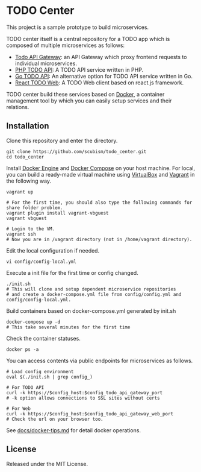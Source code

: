 # TODO Center

This project is a sample prototype to build microservices.

TODO center itself is a central repository for a TODO app which is composed of multiple microservices as follows:

- [Todo API Gateway](https://github.com/scubism/todo_api_gateway.git): an API Gateway which proxy frontend requests to individual microservices.
- [PHP TODO API](https://github.com/scubism/php_todo_api): A TODO API service written in PHP.
- [Go TODO API](https://github.com/scubism/go_todo_api): An alternative option for TODO API service written in Go.
- [React TODO Web](https://github.com/scubism/react_todo_web): A TODO Web client based on react.js framework.

TODO center build these services based on [Docker](https://www.docker.com/), a container management tool by which you can easily setup services and their relations.

## Installation

Clone this repository and enter the directory.

```
git clone https://github.com/scubism/todo_center.git
cd todo_center
```

Install [Docker Engine](https://www.docker.com/products/docker-engine) and [Docker Compose](https://docs.docker.com/compose/) on your host machine. For local, you can build a ready-made virtual machine using [VirtualBox](https://www.virtualbox.org/) and [Vagrant](https://www.vagrantup.com/) in the following way.

```
vagrant up

# For the first time, you should also type the following commands for share folder problem.
vagrant plugin install vagrant-vbguest
vagrant vbguest

# Login to the VM.
vagrant ssh
# Now you are in /vagrant directory (not in /home/vagrant directory).
```

Edit the local configuration if needed.

```
vi config/config-local.yml
```

Execute a init file for the first time or config changed.

```
./init.sh
# This will clone and setup dependent microservice repositories
# and create a docker-compose.yml file from config/config.yml and config/config-local.yml.
```

Build containers based on docker-compose.yml generated by init.sh

```
docker-compose up -d
# This take several minutes for the first time
```

Check the container statuses.

```
docker ps -a
```

You can access contents via public endpoints for microservices as follows.

```
# Load config environment
eval $(./init.sh | grep config_)

# For TODO API
curl -k https://$config_host:$config_todo_api_gateway_port
# -k option allows connections to SSL sites without certs

# For Web
curl -k https://$config_host:$config_todo_api_gateway_web_port
# Check the url on your browser too.
```

See [docs/docker-tips.md](https://github.com/scubism/todo_center/blob/master/docs/docker-tips.md) for detail docker operations.


## License

Released under the MIT License.
